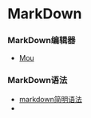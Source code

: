 # MarkDown
### MarkDown编辑器
- [Mou](http://25.io/mou/) 

### MarkDown语法
- [markdown简明语法](http://ibruce.info/2013/11/26/markdown/)
- 

